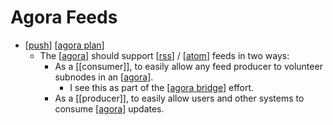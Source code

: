# Agora Feeds

- [[push]] [[agora plan]]
  - The [[agora]] should support [[rss]] / [[atom]] feeds in two ways:
    - As a [[consumer]], to easily allow any feed producer to volunteer subnodes in an [[agora]].
      - I see this as part of the [[agora bridge]] effort.
    - As a [[producer]], to easily allow users and other systems to consume [[agora]] updates.


[//begin]: # "Autogenerated link references for markdown compatibility"
[push]: push "Push"
[agora plan]: agora-plan "Agora Plan"
[agora]: agora "Agora"
[rss]: rss "Rss"
[atom]: atom "Atom"
[agora bridge]: agora-bridge "Agora Bridge"
[//end]: # "Autogenerated link references"